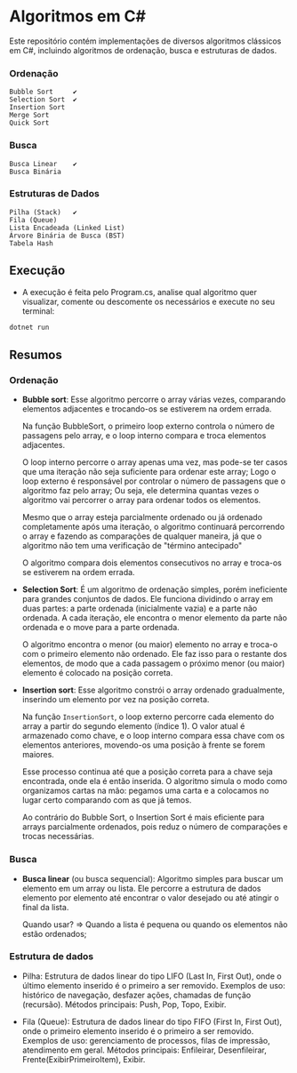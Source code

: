 # Algoritmos em C#

Este repositório contém implementações de diversos algoritmos clássicos em C#, incluindo algoritmos de ordenação, busca e estruturas de dados.

### Ordenação
    Bubble Sort     ✔
    Selection Sort  ✔
    Insertion Sort
    Merge Sort
    Quick Sort 

### Busca
    Busca Linear    ✔
    Busca Binária

### Estruturas de Dados
    Pilha (Stack)   ✔
    Fila (Queue)
    Lista Encadeada (Linked List)
    Árvore Binária de Busca (BST)
    Tabela Hash


## Execução
- A execução é feita pelo Program.cs, analise qual algoritmo quer visualizar, comente ou descomente os necessários e execute no seu terminal:
```bash
dotnet run
```

## Resumos




### Ordenação

- **Bubble sort**: Esse algoritmo percorre o array várias vezes, comparando elementos adjacentes e trocando-os se estiverem na ordem errada.
    
    Na função BubbleSort, o primeiro loop externo controla o número de passagens pelo array, e o loop interno compara e troca elementos adjacentes.
    
    O loop interno percorre o array apenas uma vez, mas pode-se ter casos que uma iteração não seja suficiente para ordenar este array; Logo o loop externo é responsável por controlar o número de passagens que o algoritmo faz pelo array; Ou seja, ele determina quantas vezes o algoritmo vai percorrer o array para ordenar todos os elementos.
    
    Mesmo que o array esteja parcialmente ordenado ou já ordenado completamente após uma iteração, o algoritmo continuará percorrendo o array e fazendo as comparações de qualquer maneira, já que o algoritmo não tem uma verificação de "término antecipado"

    O algoritmo compara dois elementos consecutivos no array e troca-os se estiverem na ordem errada.

- **Selection Sort**: É um algoritmo de ordenação simples, porém ineficiente para grandes conjuntos de dados. Ele funciona dividindo o array em duas partes: a parte ordenada (inicialmente vazia) e a parte não ordenada. A cada iteração, ele encontra o menor elemento da parte não ordenada e o move para a parte ordenada.
    
    O algoritmo encontra o menor (ou maior) elemento no array e troca-o com o primeiro elemento não ordenado.
    Ele faz isso para o restante dos elementos, de modo que a cada passagem o próximo menor (ou maior) elemento é colocado na posição correta.

- **Insertion sort**: Esse algoritmo constrói o array ordenado gradualmente, inserindo um elemento por vez na posição correta.

    Na função `InsertionSort`, o loop externo percorre cada elemento do array a partir do segundo elemento (índice 1). O valor atual é armazenado como chave, e o loop interno compara essa chave com os elementos anteriores, movendo-os uma posição à frente se forem maiores.

    Esse processo continua até que a posição correta para a chave seja encontrada, onde ela é então inserida. O algoritmo simula o modo como organizamos cartas na mão: pegamos uma carta e a colocamos no lugar certo comparando com as que já temos.

    Ao contrário do Bubble Sort, o Insertion Sort é mais eficiente para arrays parcialmente ordenados, pois reduz o número de comparações e trocas necessárias.

### Busca

- **Busca linear** (ou busca sequencial): Algoritmo simples para buscar um elemento em um array ou lista. Ele percorre a estrutura de dados elemento por elemento até encontrar o valor desejado ou até atingir o final da lista.
    
    Quando usar? => Quando a lista é pequena ou quando os elementos não estão ordenados;


### Estrutura de dados

- Pilha: Estrutura de dados linear do tipo LIFO (Last In, First Out), onde o último elemento inserido é o primeiro a ser removido.
Exemplos de uso: histórico de navegação, desfazer ações, chamadas de função (recursão).
Métodos principais: Push, Pop, Topo, Exibir.

- Fila (Queue): Estrutura de dados linear do tipo FIFO (First In, First Out), onde o primeiro elemento inserido é o primeiro a ser removido.
Exemplos de uso: gerenciamento de processos, filas de impressão, atendimento em geral.
Métodos principais: Enfileirar, Desenfileirar, Frente(ExibirPrimeiroItem), Exibir.
